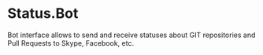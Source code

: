 # Status.Bot
Bot interface allows to send and receive statuses about GIT repositories and Pull Requests to Skype, Facebook, etc.
